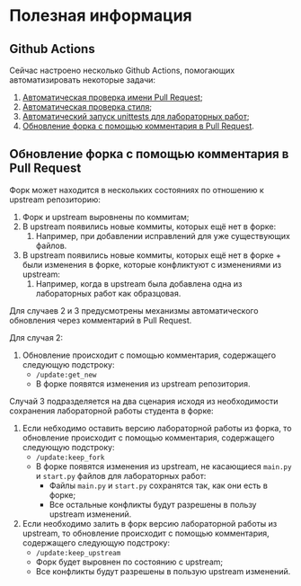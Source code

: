 # Полезная информация

## Github Actions

Сейчас настроено несколько Github Actions, помогающих автоматизировать некоторые задачи:

1. [Автоматическая проверка имени Pull Request](./.github/workflows/inspect-code.yml);
2. [Автоматическая проверка стиля](./.github/workflows/inspect-code.yml);
3. [Автоматический запуск unittests для лабораторных работ](./.github/workflows/inspect-code.yml);
4. [Обновление форка с помощью комментария в Pull Request](./.github/workflows/update-fork.yml).

## Обновление форка с помощью комментария в Pull Request

Форк может находится в нескольких состояниях по отношению к upstream репозиторию:
1. Форк и upstream выровнены по коммитам;
2. В upstream появились новые коммиты, которых ещё нет в форке:
   1. Например, при добавлении исправлений для уже существующих файлов.
3. В upstream появились новые коммиты, которых ещё нет в форке + были изменения в форке, которые конфликтуют с изменениями из upstream:
   1. Например, когда в upstream была добавлена одна из лабораторных работ как образцовая. 

Для случаев 2 и 3 предусмотрены механизмы автоматического обновления через комментарий в Pull Request.

Для случая 2:
1. Обновление происходит с помощью комментария, содержащего следующую подстроку:
   * `/update:get_new`
   * В форке появятся изменения из upstream репозитория.

Случай 3 подразделяется на два сценария исходя из необходимости сохранения лабораторной работы студента в форке:
1. Если небходимо оставить версию лабораторной работы из форка, то обновление происходит с помощью комментария, содержащего следующую подстроку:
   * `/update:keep_fork`
   * В форке появятся изменения из upstream, не касающиеся `main.py` и `start.py` файлов для лабораторных работ:
     * Файлы `main.py` и `start.py` сохранятся так, как они есть в форке;
     * Все остальные конфликты будут разрешены в пользу upstream изменений.
2. Если необходимо залить в форк версию лабораторной работы из upstream, то обновление происходит с помощью комментария, содержащего следующую подстроку:
   * `/update:keep_upstream`
   * Форк будет выровнен по состоянию с upstream;
   * Все конфликты будут разрешены в пользую upstream изменений.
